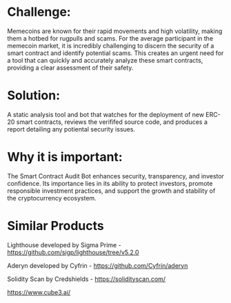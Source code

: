 # **Challenge:**

Memecoins are known for their rapid movements and high volatility, making them a hotbed for rugpulls and scams. For the average participant in the memecoin market, it is incredibly challenging to discern the security of a smart contract and identify potential scams. This creates an urgent need for a tool that can quickly and accurately analyze these smart contracts, providing a clear assessment of their safety.

# **Solution:**

A static analysis tool and bot that watches for the deployment of new ERC-20 smart contracts, reviews the verififed source code, and produces a report detailing any potiental security issues.

# **Why it is important:**

The Smart Contract Audit Bot enhances security, transparency, and investor confidence. Its importance lies in its ability to protect investors, promote responsible investment practices, and support the growth and stability of the cryptocurrency ecosystem.

# Similar Products

Lighthouse developed by Sigma Prime - https://github.com/sigp/lighthouse/tree/v5.2.0

Aderyn developed by Cyfrin - https://github.com/Cyfrin/aderyn

Solidity Scan by Credshields - https://solidityscan.com/

https://www.cube3.ai/
